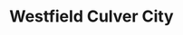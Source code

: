 ---
title: "Westfield Culver City"
url: /culver-city/westfield-culver-city/
shop: Einkaufszentrum
---